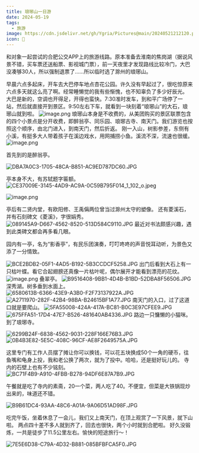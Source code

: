 ```yaml
---
title: 琅琊山一日游
date: 2024-05-19
tags:
  - 旅游
image: https://cdn.jsdelivr.net/gh/Ygria/Pictures@main/20240521212120.png
icon: 🎉
---
```

和对象一起尝试的合肥公交APP上的旅游线路。原本准备去淮南的焦岗湖（据说风景不错，买车票还送船票、影视城门票），前一天夜里才发现路线比较冷门，大巴没凑够30人，所以强制退票了……所以临时选了滁州的琅琊山。

早晨六点多起床，开车去大巴停车地点杏花公园。许久没有早起过了，很吃惊原来六点多天就这么亮了啊。经常睡懒觉的我有些惭愧，也不知辜负了多少好辰光。
大巴是新的，空调也开得足，开得也蛮快。7:30准时发车，到和平广场停了一站，然后就直接开到景区。9:50左右下车，就看到一块刻着“琅琊山”的大石，琅琊山就到啦。
![image.png](https://cdn.jsdelivr.net/gh/Ygria/Pictures@main/20240521212120.png)
琅琊山本身是不收费的，从美团购买的景区联票包含的四个小景点是分开收费，即醉翁亭、同乐园、琅琊古寺、南天门。我们游览也按照这个顺序，由北门进入，到南天门，然后折返。
刚一入山，树影参差，东侧有小溪，有挺多大人带着孩子在溪边戏水，用网捕捞小鱼。溪流不深，流速也很缓。
![image.png](https://cdn.jsdelivr.net/gh/Ygria/Pictures@main/20240521213236.png)


首先到的是醉翁亭。

![DBA7A0C3-1705-48CA-B851-AC9ED787DC60.JPG](https://cdn.jsdelivr.net/gh/Ygria/Pictures@main/DBA7A0C3-1705-48CA-B851-AC9ED787DC60.JPG)


亭本身不大，有苏轼题字匾额。
![CE37009E-3145-4AD9-AC9A-0C59B795F014_1_102_o.jpeg](https://cdn.jsdelivr.net/gh/Ygria/Pictures@main/CE37009E-3145-4AD9-AC9A-0C59B795F014_1_102_o.jpeg)

![image.png](https://cdn.jsdelivr.net/gh/Ygria/Pictures@main/20240521214524.png)

亭后有二贤内堂，有欧阳修、王禹偁两位曾当过滁州太守的塑像。
还有菱溪石，并有石刻碑文《菱溪》，字很娟秀。
![089145A9-D667-4562-8520-513D584C9110.JPG](https://cdn.jsdelivr.net/gh/Ygria/Pictures@main/089145A9-D667-4562-8520-513D584C9110.JPG)
最近对书法颇感兴趣，遇到此类碑文都会再多看几眼。

园内有一亭，名为“影香亭”，有民乐团演奏，叮叮咚咚的声音悦耳动听，为景色又添了一分情致。

![BCE2BDB2-05F1-4AD5-B192-5B3CCDCF5258.JPG](https://cdn.jsdelivr.net/gh/Ygria/Pictures@main/BCE2BDB2-05F1-4AD5-B192-5B3CCDCF5258.JPG)
出门后看到大石上有一只枯叶蝶。看它合起翅膀还真像一片枯叶呢，偶尔展开才能看到漂亮的花纹。
![image.png](https://cdn.jsdelivr.net/gh/Ygria/Pictures@main/20240629233959.png)
叠翠亭。
![B9516408-9BB1-4D4B-B1BD-52DBA8F56506.JPG](https://cdn.jsdelivr.net/gh/Ygria/Pictures@main/B9516408-9BB1-4D4B-B1BD-52DBA8F56506.JPG)
深秀湖。树多垂到水面上。
![6580613B-6366-43E9-A3B0-F2F73137922A.JPG](https://cdn.jsdelivr.net/gh/Ygria/Pictures@main/6580613B-6366-43E9-A3B0-F2F73137922A.JPG)
![A2711970-282F-42B4-98BA-B24615BF1A77.JPG](https://cdn.jsdelivr.net/gh/Ygria/Pictures@main/A2711970-282F-42B4-98BA-B24615BF1A77.JPG)
南天门的入口，过了这道口就是要爬山。
![5FA55008-424A-417A-BC81-B0C3E97CFEE9.JPG](https://cdn.jsdelivr.net/gh/Ygria/Pictures@main/5FA55008-424A-417A-BC81-B0C3E97CFEE9.JPG)
![675FFA51-17D4-47E7-B526-481640AB4336.JPG](https://cdn.jsdelivr.net/gh/Ygria/Pictures@main/675FFA51-17D4-47E7-B526-481640AB4336.JPG)
路边一只慵懒的小猫咪。
到了琅琊寺。

![6299B24F-6838-4562-9031-228F166E76B3.JPG](https://cdn.jsdelivr.net/gh/Ygria/Pictures@main/6299B24F-6838-4562-9031-228F166E76B3.JPG)
![0B4B3E82-5E5C-408C-96CF-AE8F2649575A.JPG](https://cdn.jsdelivr.net/gh/Ygria/Pictures@main/0B4B3E82-5E5C-408C-96CF-AE8F2649575A.JPG)

这里专门有工作人员摆了摊让你可以换钱，可以花五块换成50个一角的硬币，往鱼嘴和龟身上投，我和老公换了两次，就为了投中。哈哈，还是挺好玩儿的。
寺内的石壁上也有不少铭刻。
![BC71F4B9-A910-4FBB-B278-94DF6E87A7B9.JPG](https://cdn.jsdelivr.net/gh/Ygria/Pictures@main/BC71F4B9-A910-4FBB-B278-94DF6E87A7B9.JPG)

午餐就是吃了寺内的素斋，20一个菜，两人吃了40。不便宜，但菜是大铁锅现炒出来的，味道还不错。

![B9B61DC4-93AA-48C6-A01A-9A06D51AD98F.JPG](https://cdn.jsdelivr.net/gh/Ygria/Pictures@main/B9B61DC4-93AA-48C6-A01A-9A06D51AD98F.JPG)

吃完午饭，坐着休息了一会儿，我们又上南天门，在顶上观赏了一下风景，就下山啦。
两点四十差不多人就到齐了，回去也很快，两个小时就到合肥啦。
好久没锻炼，一共是徒步了11.5公里左右。愉快的短途旅行～！

![7E5E6D38-C79A-4D32-B881-085BFBFCA5F0.JPG](https://cdn.jsdelivr.net/gh/Ygria/Pictures@main/7E5E6D38-C79A-4D32-B881-085BFBFCA5F0.JPG)
